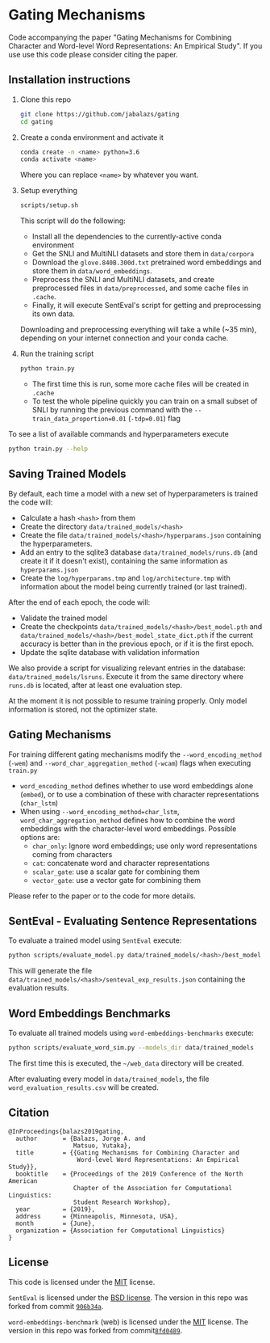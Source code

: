 
# Gating Mechanisms

Code accompanying the paper "Gating Mechanisms for Combining Character and
Word-level Word Representations: An Empirical Study". If you use use this code
please consider citing the paper.


## Installation instructions

1. Clone this repo                                                                                                           

   ```bash
   git clone https://github.com/jabalazs/gating
   cd gating
   ```

2. Create a conda environment and activate it

   ```bash
   conda create -n <name> python=3.6
   conda activate <name>
   ```

   Where you can replace `<name>` by whatever you want.

2. Setup everything
   ```bash
   scripts/setup.sh
   ```
   This script will do the following:
   * Install all the dependencies to the currently-active conda environment
   * Get the SNLI and MultiNLI datasets and store them in `data/corpora`
   * Download the `glove.840B.300d.txt` pretrained word embeddings and store them
     in `data/word_embeddings`.
   * Preprocess the SNLI and MultiNLI datasets, and create preprocessed files in
     `data/preprocessed`, and some cache files in `.cache`.
   * Finally, it will execute SentEval's script for getting and
     preprocessing its own data.

   Downloading and preprocessing everything will take a while (~35 min),
   depending on your internet connection and your conda cache.

3. Run the training script

   ```bash
   python train.py
   ```

   * The first time this is run, some more cache files will be created in `.cache`
   * To test the whole pipeline quickly you can train on a small subset of SNLI
     by running the previous command with the `--train_data_proportion=0.01`
     (`-tdp=0.01`) flag 

To see a list of available commands and hyperparameters execute

```bash
python train.py --help
```

## Saving Trained Models

By default, each time a model with a new set of hyperparameters is trained the
code will:
* Calculate a hash `<hash>` from them
* Create the directory `data/trained_models/<hash>`
* Create the file `data/trained_models/<hash>/hyperparams.json` containing the
hyperparameters.
* Add an entry to the sqlite3 database `data/trained_models/runs.db` (and create
  it if it doesn't exist), containing the same information as `hyperparams.json`
* Create the `log/hyperparams.tmp` and `log/architecture.tmp` with information
  about the model being currently trained (or last trained).

After the end of each epoch, the code will:
* Validate the trained model
* Create the checkpoints `data/trained_models/<hash>/best_model.pth` and
  `data/trained_models/<hash>/best_model_state_dict.pth` if the current accuracy
  is better than in the previous epoch, or if it is the first epoch.
* Update the sqlite database with validation information

We also provide a script for visualizing relevant entries in the database:
`data/trained_models/lsruns`. Execute it from the same directory where `runs.db`
is located, after at least one evaluation step.

At the moment it is not possible to resume training properly. Only
model information is stored, not the optimizer state.

## Gating Mechanisms

For training different gating mechanisms modify the `--word_encoding_method`
(`-wem`) and `--word_char_aggregation_method` (`-wcam`) flags when executing
`train.py`

* `word_encoding_method` defines whether to use word embeddings alone (`embed`),
  or to use a combination of these with character representations (`char_lstm`)
* When using `--word_encoding_method=char_lstm`, `word_char_aggregation_method`
  defines how to combine the word embeddings with the character-level word
  embeddings. Possible options are:
  - `char_only`: Ignore word embeddings; use only word representations coming
    from characters
  - `cat`: concatenate word and character representations
  - `scalar_gate`: use a scalar gate for combining them
  - `vector_gate`: use a vector gate for combining them

Please refer to the paper or to the code for more details.

## SentEval - Evaluating Sentence Representations

To evaluate a trained model using `SentEval` execute:

```bash
python scripts/evaluate_model.py data/trained_models/<hash>/best_model.pth
```

This will generate the file `data/trained_models/<hash>/senteval_exp_results.json`
containing the evaluation results.

## Word Embeddings Benchmarks

To evaluate all trained models using `word-embeddings-benchmarks` execute:

```bash
python scripts/evaluate_word_sim.py --models_dir data/trained_models
```

The first time this is executed, the `~/web_data` directory will be created.

After evaluating every model in `data/trained_models`, the file
`word_evaluation_results.csv` will be created.



## Citation
```
@InProceedings{balazs2019gating,
  author       = {Balazs, Jorge A. and 
                  Matsuo, Yutaka},
  title        = {{Gating Mechanisms for Combining Character and
                   Word-level Word Representations: An Empirical Study}},
  booktitle    = {Proceedings of the 2019 Conference of the North American
                  Chapter of the Association for Computational Linguistics:
                  Student Research Workshop},
  year         = {2019},
  address      = {Minneapolis, Minnesota, USA},
  month        = {June},
  organization = {Association for Computational Linguistics}
}
```

## License

This code is licensed under the [MIT](LICENSE) license.

`SentEval` is licensed under the [BSD license](SentEval/LICENSE). The version in
this repo was forked from commit
[`906b34a`](https://github.com/facebookresearch/SentEval/tree/906b34ae5ffbe17a6970947d5dd5e500ff6daf59).

`word-embeddings-benchmark` (web) is licensed under the
[MIT](src/third_party/web/LICENSE) license. The version
in this repo was forked from
commit[`8fd0489`](https://github.com/kudkudak/word-embeddings-benchmarks/commit/8fd04891a92d313cc3b6956a43f25c9e44022e0e).
